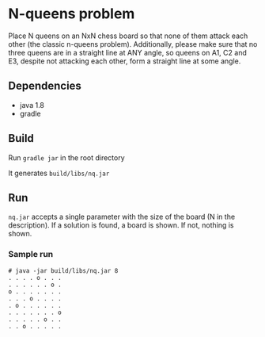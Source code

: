 # N-queens problem

Place N queens on an NxN chess board so that none of them attack each other (the classic n-queens problem). Additionally, please make sure that no three queens are in a straight line at ANY angle, so queens on A1, C2 and E3, despite not attacking each other, form a straight line at some angle.

## Dependencies

 *  java 1.8
 *  gradle 

## Build

Run `gradle jar` in the root directory

It generates `build/libs/nq.jar` 

## Run

`nq.jar` accepts a single parameter with the size of the board (N in the description). If a solution is found, a board is shown. If not, nothing is shown.

### Sample run


```
# java -jar build/libs/nq.jar 8
. . . . o . . . 
. . . . . . o . 
o . . . . . . . 
. . . o . . . . 
. o . . . . . . 
. . . . . . . o 
. . . . . o . . 
. . o . . . . . 
```

